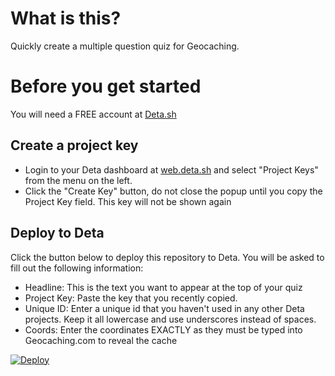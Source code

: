 # What is this? #

Quickly create a multiple question quiz for Geocaching. 

# Before you get started #

You will need a FREE account at [Deta.sh](https://deta.sh)


## Create a project key ##
* Login to your Deta dashboard at [web.deta.sh](https://web.deta.sh) and select "Project Keys" from the menu on the left.
* Click the "Create Key" button, do not close the popup until you copy the Project Key field. This key will not be shown again

## Deploy to Deta ##

Click the button below to deploy this repository to Deta. You will be asked to fill out the following information:

* Headline: This is the text you want to appear at the top of your quiz
* Project Key: Paste the key that you recently copied.
* Unique ID: Enter a unique id that you haven't used in any other Deta projects. Keep it all lowercase and use underscores instead of spaces.
* Coords: Enter the coordinates EXACTLY as they must be typed into Geocaching.com to reveal the cache


[![Deploy](https://button.deta.dev/1/svg)](https://go.deta.dev/deploy?https://bitbucket.org/ahisco/deta-multiplechoice)
